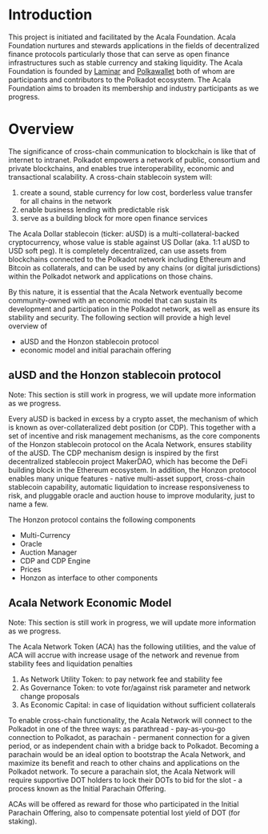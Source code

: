 # Introduction
This project is initiated and facilitated by the Acala Foundation. Acala Foundation nurtures and stewards applications in the fields of decentralized finance protocols particularly those that can serve as open finance infrastructures such as stable currency and staking liquidity. The Acala Foundation is founded by [Laminar](https://laminar.one/) and [Polkawallet](https://polkawallet.io/) both of whom are participants and contributors to the Polkadot ecosystem. The Acala Foundation aims to broaden its membership and industry participants as we progress.

# Overview
The significance of cross-chain communication to blockchain is like that of internet to intranet. Polkadot empowers a network of public, consortium and private blockchains, and enables true interoperability, economic and transactional scalability. A cross-chain stablecoin system will:
1. create a sound, stable currency for low cost, borderless value transfer for all chains in the network
2. enable business lending with predictable risk
3. serve as a building block for more open finance services

The Acala Dollar stablecoin (ticker: aUSD) is a multi-collateral-backed cryptocurrency, whose value is stable against US Dollar (aka. 1:1 aUSD to USD soft peg). It is completely decentralized, can use assets from blockchains connected to the Polkadot network including Ethereum and Bitcoin as collaterals, and can be used by any chains (or digital jurisdictions) within the Polkadot network and applications on those chains.

By this nature, it is essential that the Acala Network eventually become community-owned with an economic model that can sustain its development and participation in the Polkadot network, as well as ensure its stability and security. The following section will provide a high level overview of 
- aUSD and the Honzon stablecoin protocol
- economic model and initial parachain offering

## aUSD and the Honzon stablecoin protocol
Note: This section is still work in progress, we will update more information as we progress.

Every aUSD is backed in excess by a crypto asset, the mechanism of which is known as over-collateralized debt position (or CDP). This together with a set of incentive and risk management mechanisms, as the core components of the Honzon stablecoin protocol on the Acala Network, ensures stability of the aUSD. The CDP mechanism design is inspired by the first decentralized stablecoin project MakerDAO, which has become the DeFi building block in the Ethereum ecosystem. In addition, the Honzon protocol enables many unique features - native multi-asset support, cross-chain stablecoin capability, automatic liquidation to increase responsiveness to risk, and pluggable oracle and auction house to improve modularity, just to name a few. 

The Honzon protocol contains the following components
- Multi-Currency 
- Oracle 
- Auction Manager
- CDP and CDP Engine
- Prices
- Honzon as interface to other components

## Acala Network Economic Model
Note: This section is still work in progress, we will update more information as we progress.

The Acala Network Token (ACA) has the following utilities, and the value of ACA will accrue with increase usage of the network and revenue from stability fees and liquidation penalties
1. As Network Utility Token: to pay network fee and stability fee
2. As Governance Token: to vote for/against risk parameter and network change proposals
3. As Economic Capital: in case of liquidation without sufficient collaterals

To enable cross-chain functionality, the Acala Network will connect to the Polkadot in one of the three ways: as parathread - pay-as-you-go connection to Polkadot, as parachain - permanent connection for a given period, or as independent chain with a bridge back to Polkadot. Becoming a parachain would be an ideal option to bootstrap the Acala Network, and maximize its benefit and reach to other chains and applications on the Polkadot network. To secure a parachain slot, the Acala Network will require supportive DOT holders to lock their DOTs to bid for the slot - a process known as the Initial Parachain Offering.

ACAs will be offered as reward for those who participated in the Initial Parachain Offering, also to compensate potential lost yield of DOT (for staking).
